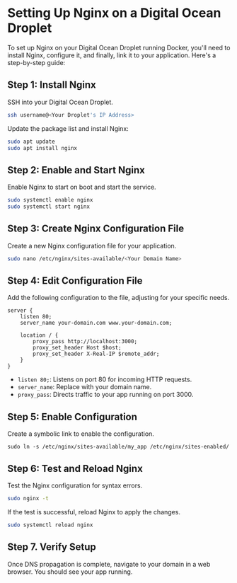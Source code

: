 # Setting Up Nginx on a Digital Ocean Droplet

To set up Nginx on your Digital Ocean Droplet running Docker, you'll need to install Nginx, configure it, and finally, link it to your application. Here's a step-by-step guide:

## Step 1: Install Nginx

SSH into your Digital Ocean Droplet.

```bash
ssh username@<Your Droplet's IP Address>
```

Update the package list and install Nginx:

```bash
sudo apt update
sudo apt install nginx
```

## Step 2: Enable and Start Nginx

Enable Nginx to start on boot and start the service.

```bash
sudo systemctl enable nginx
sudo systemctl start nginx
```

## Step 3: Create Nginx Configuration File

Create a new Nginx configuration file for your application.

```bash
sudo nano /etc/nginx/sites-available/<Your Domain Name>
```

## Step 4: Edit Configuration File

Add the following configuration to the file, adjusting for your specific needs.

```nginx
server {
    listen 80;
    server_name your-domain.com www.your-domain.com;

    location / {
        proxy_pass http://localhost:3000;
        proxy_set_header Host $host;
        proxy_set_header X-Real-IP $remote_addr;
    }
}
```

- `listen 80;`: Listens on port 80 for incoming HTTP requests.
- `server_name`: Replace with your domain name.
- `proxy_pass`: Directs traffic to your app running on port 3000.

## Step 5: Enable Configuration

Create a symbolic link to enable the configuration.

```shell
sudo ln -s /etc/nginx/sites-available/my_app /etc/nginx/sites-enabled/
```

## Step 6: Test and Reload Nginx

Test the Nginx configuration for syntax errors.

```bash
sudo nginx -t
```

If the test is successful, reload Nginx to apply the changes.

```bash
sudo systemctl reload nginx
```

## Step 7. Verify Setup

Once DNS propagation is complete, navigate to your domain in a web browser. You should see your app running.
